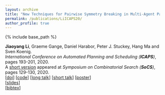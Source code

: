 ```yaml
---
layout: archive
title: "New Techniques for Pairwise Symmetry Breaking in Multi-Agent Path Finding"
permalink: /publications/LiICAPS20/
author_profile: true
---
```


{% include base_path %}
                  
**Jiaoyang Li**, Graeme Gange, Daniel Harabor, Peter J. Stuckey, Hang Ma and Sven Koenig.      
<i>International Conference on Automated Planning and Scheduling (**ICAPS**)</i>, pages 193-201, 2020.        
A [short version](https://www.aaai.org/ocs/index.php/SOCS/SOCS20/paper/view/18534/17675 "Download pdf") appeared at <i>Symposium on Combinatorial Search (**SoCS**)</i>, pages 129-130, 2020.       
[[doi](https://www.aaai.org/ojs/index.php/ICAPS/article/view/6661/6515)] 
[[code](https://github.com/Jiaoyang-Li/CBSH2-RTC)] 
[[long talk](https://www.youtube.com/watch?v=ClmfMNErYo8&feature=youtu.be)] 
[[short talk](https://www.youtube.com/watch?v=ckdSb750gEc&list=PLd_hcmfMPvAikLAeI18O4fsDOuDM_Pmx1&index=31)] 
[[poster](https://jiaoyang-li.github.io/files/posters/corridor-poster.pdf "Download poster")]  
[[slides](https://jiaoyang-li.github.io/files/slides/ICAPS20-corridor.pdf "Download slides")]  
[<a href="javascript:void(0)" onclick="(function(target, id) { if ($('#' + id).css('display') == 'block') { $('#' + id).hide('fast'); $(target).text('bibtex') } else { $('#' + id).show('fast'); $(target).text('bibtex▲') } })(this, 'bibtex-LiICAPS2020');">bibtex</a>]
<div id="bibtex-LiICAPS2020" style="display:none">
<pre>@inproceedings{LiICAPS20,
  author    = {Jiaoyang Li and Graeme Gange and Daniel Harabor and Peter J. Stuckey and Hang Ma and Sven Koenig},
  title     = {New Techniques for Pairwise Symmetry Breaking in Multi-Agent Path Finding},
  booktitle = {Proceedings of the International Conference on Automated Planning and Scheduling (ICAPS)},
  pages     = {193--201},
  year      = {2020}
}
</pre></div>   
     
         
